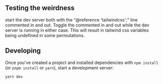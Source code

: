 ## Testing the weirdness

start the dev server both with the "@reference 'tailwindcss';" line commented in and out.
Toggle the commented in and out while the dev server is running in either case.
This will result in tailwind css variables being undefined in some permutations.

## Developing

Once you've created a project and installed dependencies with `npm install` (or `pnpm install` or `yarn`), start a development server:

```bash
yarn dev
```
